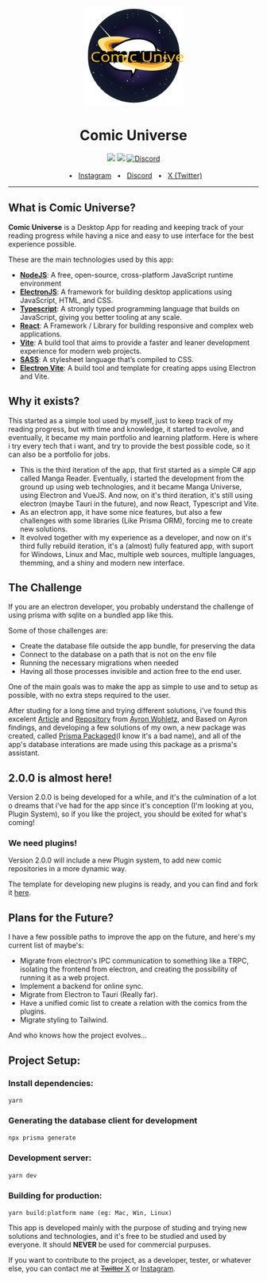 <div align="center">
  <img src="https://github.com/pablovsouza/comic-universe/blob/master/src/renderer/assets/icon.svg?raw=true" width="200">
  <h1>Comic Universe</h1>
  <img src="https://img.shields.io/badge/PRs-welcome-brightgreen.svg" />
  <a href="https://github.com/pablovsouza/comic-universe/blob/master/LICENSE"><img src="https://img.shields.io/badge/license-MIT-blue" /></a>
  <a href="https://discord.gg/gPsQkDGDfc"><img alt="Discord" src="https://img.shields.io/discord/1270554232260526120?label=Discord"></a>
  <br />
  <br />
  <span>&nbsp;&nbsp;•&nbsp;&nbsp;</span>
  <a href="https://www.instagram.com/opablosouza/">Instagram</a>
  <span>&nbsp;&nbsp;•&nbsp;&nbsp;</span>
  <a href="https://discord.gg/gPsQkDGDfc">Discord</a>
  <span>&nbsp;&nbsp;•&nbsp;&nbsp;</span>
  <a href="https://x.com/opablosouza">X (Twitter)</a>
  <br />
  <hr />
</div>

## What is Comic Universe?

**Comic Universe** is a Desktop App for reading and keeping track of your reading progress while having a nice and easy to use interface for the best experience possible.

These are the main technologies used by this app:

- [**NodeJS**](https://nodejs.org/): A free, open-source, cross-platform JavaScript runtime environment
- [**ElectronJS**](https://www.electronjs.org/): A framework for building desktop applications using JavaScript, HTML, and CSS.
- [**Typescript**](https://www.typescriptlang.org/): A strongly typed programming language that builds on JavaScript, giving you better tooling at any scale.
- [**React**](https://react.dev/): A Framework / Library for building responsive and complex web applications.
- [**Vite**](https://vitejs.dev/): A build tool that aims to provide a faster and leaner development experience for modern web projects.
- [**SASS**](https://sass-lang.com/): A stylesheet language that’s compiled to CSS.
- [**Electron Vite**](https://electron-vite.org/): A build tool and template for creating apps using Electron and Vite.

## Why it exists?

This started as a simple tool used by myself, just to keep track of my reading progress, but with time and knowledge, it started to evolve, and eventually, it became my main portfolio and learning platform. Here is where i try every tech that i want, and try to provide the best possible code, so it can also be a portfolio for jobs.

- This is the third iteration of the app, that first started as a simple C# app called Manga Reader. Eventually, i started the development from the ground up using web technologies, and it became Manga Universe, using Electron and VueJS. And now, on it's third iteration, it's still using electron (maybe Tauri in the future), and now React, Typescript and Vite.
- As an electron app, it have some nice features, but also a few challenges with some libraries (Like Prisma ORM), forcing me to create new solutions.
- It evolved together with my experience as a developer, and now on it's third fully rebuild iteration, it's a (almost) fully featured app, with suport for Windows, Linux and Mac, multiple web sources, multiple languages, themming, and a shiny and modern new interface.

## The Challenge

If you are an electron developer, you probably understand the challenge of using prisma with sqlite on a bundled app like this.

Some of those challenges are:

- Create the database file outside the app bundle, for preserving the data
- Connect to the database on a path that is not on the env file
- Running the necessary migrations when needed
- Having all those processes invisible and action free to the end user.

One of the main goals was to make the app as simple to use and to setup as possible, with no extra steps required to the user.

After studing for a long time and trying different solutions, i've found this excelent [Article](https://dev.to/awohletz/running-prisma-migrate-in-an-electron-app-1ehm) and [Repository](https://github.com/awohletz/electron-prisma-trpc-example) from [Ayron Wohletz](https://twitter.com/ayron_wohletz), and Based on Ayron findings, and developing a few solutions of my own, a new package was created, called [Prisma Packaged](https://github.com/pablovsouza/prisma-packaged)(I know it's a bad name), and all of the app's database interations are made using this package as a prisma's assistant.

## 2.0.0 is almost here!

Version 2.0.0 is being developed for a while, and it's the culmination of a lot o dreams that i've had for the app since it's conception (I'm looking at you, Plugin System), so if you like the project, you should be exited for what's coming!

### We need plugins!

Version 2.0.0 will include a new Plugin system, to add new comic repositories in a more dynamic way.

The template for developing new plugins is ready, and you can find and fork it [here](https://github.com/pablovsouza/comic-universe-plugin-template).

## Plans for the Future?

I have a few possible paths to improve the app on the future, and here's my current list of maybe's:

- Migrate from electron's IPC communication to something like a TRPC, isolating the frontend from electron, and creating the possibility of running it as a web project.
- Implement a backend for online sync.
- Migrate from Electron to Tauri (Really far).
- Have a unified comic list to create a relation with the comics from the plugins.
- Migrate styling to Tailwind.

And who knows how the project evolves...

## Project Setup:

### Install dependencies:

```
yarn
```

### Generating the database client for development

```
npx prisma generate
```

### Development server:

```
yarn dev
```

### Building for production:

```
yarn build:platform name (eg: Mac, Win, Linux)
```

This app is developed mainly with the purpose of studing and trying new solutions and technologies, and it's free to be studied and used by everyone. It should **NEVER** be used for commercial purpuses.

If you want to contribute to the project, as a developer, tester, or whatever else, you can contact me at [~~Twitter~~ X](https://twitter.com/opablosouza) or [Instagram](https://www.instagram.com/opablosouza/).
